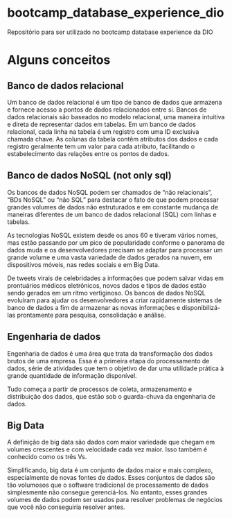 # bootcamp_database_experience_dio
Repositório para ser utilizado no bootcamp database experience da DIO

# Alguns conceitos
## Banco de dados relacional

Um banco de dados relacional é um tipo de banco de dados que armazena e fornece acesso a pontos de dados relacionados entre si. Bancos de dados relacionais são baseados no modelo relacional, uma maneira intuitiva e direta de representar dados em tabelas. Em um banco de dados relacional, cada linha na tabela é um registro com uma ID exclusiva chamada chave. As colunas da tabela contêm atributos dos dados e cada registro geralmente tem um valor para cada atributo, facilitando o estabelecimento das relações entre os pontos de dados.

## Banco de dados NoSQL (not only sql)

Os bancos de dados NoSQL podem ser chamados de “não relacionais”, “BDs NoSQL” ou “não SQL” para destacar o fato de que podem processar grandes volumes de dados não estruturados e em constante mudança de maneiras diferentes de um banco de dados relacional (SQL) com linhas e tabelas.

As tecnologias NoSQL existem desde os anos 60 e tiveram vários nomes, mas estão passando por um pico de popularidade conforme o panorama de dados muda e os desenvolvedores precisam se adaptar para processar um grande volume e uma vasta variedade de dados gerados na nuvem, em dispositivos móveis, nas redes sociais e em Big Data.

De tweets virais de celebridades a informações que podem salvar vidas em prontuários médicos eletrônicos, novos dados e tipos de dados estão sendo gerados em um ritmo vertiginoso. Os bancos de dados NoSQL evoluíram para ajudar os desenvolvedores a criar rapidamente sistemas de banco de dados a fim de armazenar as novas informações e disponibilizá-las prontamente para pesquisa, consolidação e análise.

## Engenharia de dados

Engenharia de dados é uma área que trata da transformação dos dados brutos de uma empresa. Essa é a primeira etapa do processamento de dados, série de atividades que tem o objetivo de dar uma utilidade prática à grande quantidade de informação disponível.

Tudo começa a partir de processos de coleta, armazenamento e distribuição dos dados, que estão sob o guarda-chuva da engenharia de dados.

## Big Data
A definição de big data são dados com maior variedade que chegam em volumes crescentes e com velocidade cada vez maior. Isso também é conhecido como os três Vs.

Simplificando, big data é um conjunto de dados maior e mais complexo, especialmente de novas fontes de dados. Esses conjuntos de dados são tão volumosos que o software tradicional de processamento de dados simplesmente não consegue gerenciá-los. No entanto, esses grandes volumes de dados podem ser usados para resolver problemas de negócios que você não conseguiria resolver antes.

